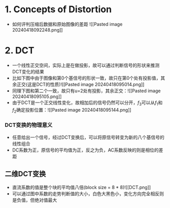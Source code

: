 # 1. Concepts of Distortion

+ 如何评判压缩后数据和原始图像的差距
![[Pasted image 20240418092248.png]]
# 2. DCT

+ 一个线性正交空间，实际上是在做投影，故可以通过判断信号的形状来推测DCT变化的结果
+ 比如下图中由于图像和第0个基信号的形状一致，故只在第0个处有投影值，其余正交(这是DCT的性质)![[Pasted image 20240418095014.png]]
+ 同理下图和第二个一致，故只有u=2处有投影，其余正交：![[Pasted image 20240418095105.png]]
+ 由于DCT是一个正交线性变化，故相加后的信号仍然可以分开，$f_3$可以从$f_1$和$f_2$确定投影位置：![[Pasted image 20240418095144.png]]
### DCT变换的物理意义

+ 任意给出一个信号，经过DCT变换后，可以将原信号转变为新的八个基信号的线性组合
+ DC系数为正，原信号的平均值为正，反之为负，AC系数反映的则是相位的差距

## 二维DCT变换

+ 直流系数的值是整个块的平均值八倍(block size = 8 * 8)![[DCT.png]]
+ 可以通过图中系数的走势判断值的大小，白色大黑色小，变化方向完全相反则是负值，但绝对值最大